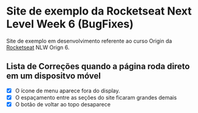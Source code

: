 # Site de exemplo da Rocketseat Next Level Week 6 (BugFixes)
Site de exemplo em desenvolvimento referente ao curso Origin da [Rocketseat](https://rocketseat.com.br/) NLW Orign 6.
## Lista de Correções quando a página roda direto em um dispositvo móvel
- [x] O ícone de menu aparece fora do display.
- [x] O espaçamento entre as seções do site ficaram grandes demais
- [x] O botão de voltar ao topo desaparece 